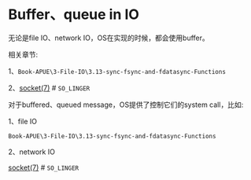 # Buffer、queue in IO

无论是file IO、network IO，OS在实现的时候，都会使用buffer。

相关章节:

1、`Book-APUE\3-File-IO\3.13-sync-fsync-and-fdatasync-Functions`

2、[socket(7)](https://man7.org/linux/man-pages/man7/socket.7.html)  # `SO_LINGER`	



对于buffered、queued message，OS提供了控制它们的system call，比如:

1、file IO

`Book-APUE\3-File-IO\3.13-sync-fsync-and-fdatasync-Functions`

2、network IO

[socket(7)](https://man7.org/linux/man-pages/man7/socket.7.html)  # `SO_LINGER`	

